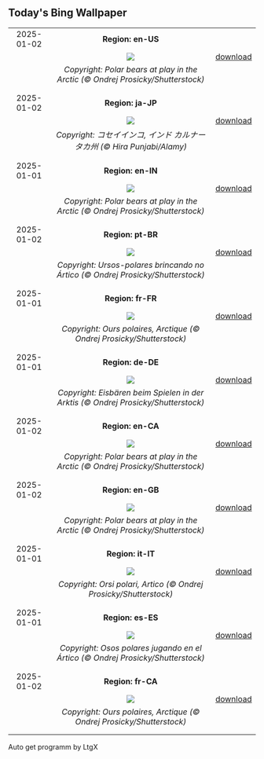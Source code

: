 ## Today's Bing Wallpaper
|      |      |      |
| :----: | :----: | :----: |
|2025-01-02|**Region: en-US**||
||![](https://www.bing.com/th?id=OHR.PolarBearSwim_EN-US7610036047_UHD.jpg&pid=hp&w=1152&h=648&rs=1&c=4)| [download](https://www.bing.com/th?id=OHR.PolarBearSwim_EN-US7610036047_UHD.jpg)|
||*Copyright: Polar bears at play in the Arctic (© Ondrej Prosicky/Shutterstock)*
||
|||
|2025-01-02|**Region: ja-JP**||
||![](https://www.bing.com/th?id=OHR.PlumParakeet_JA-JP6915629740_UHD.jpg&pid=hp&w=1152&h=648&rs=1&c=4)| [download](https://www.bing.com/th?id=OHR.PlumParakeet_JA-JP6915629740_UHD.jpg)|
||*Copyright: コセイインコ, インド カルナータカ州 (© Hira Punjabi/Alamy)*
||
|||
|2025-01-01|**Region: en-IN**||
||![](https://www.bing.com/th?id=OHR.PolarBearSwim_EN-IN5843834952_UHD.jpg&pid=hp&w=1152&h=648&rs=1&c=4)| [download](https://www.bing.com/th?id=OHR.PolarBearSwim_EN-IN5843834952_UHD.jpg)|
||*Copyright: Polar bears at play in the Arctic (© Ondrej Prosicky/Shutterstock)*
||
|||
|2025-01-02|**Region: pt-BR**||
||![](https://www.bing.com/th?id=OHR.PolarBearSwim_PT-BR1521924393_UHD.jpg&pid=hp&w=1152&h=648&rs=1&c=4)| [download](https://www.bing.com/th?id=OHR.PolarBearSwim_PT-BR1521924393_UHD.jpg)|
||*Copyright: Ursos-polares brincando no Ártico (© Ondrej Prosicky/Shutterstock)*
||
|||
|2025-01-01|**Region: fr-FR**||
||![](https://www.bing.com/th?id=OHR.PolarBearSwim_FR-FR0276887378_UHD.jpg&pid=hp&w=1152&h=648&rs=1&c=4)| [download](https://www.bing.com/th?id=OHR.PolarBearSwim_FR-FR0276887378_UHD.jpg)|
||*Copyright: Ours polaires, Arctique (© Ondrej Prosicky/Shutterstock)*
||
|||
|2025-01-01|**Region: de-DE**||
||![](https://www.bing.com/th?id=OHR.PolarBearSwim_DE-DE5203449776_UHD.jpg&pid=hp&w=1152&h=648&rs=1&c=4)| [download](https://www.bing.com/th?id=OHR.PolarBearSwim_DE-DE5203449776_UHD.jpg)|
||*Copyright: Eisbären beim Spielen in der Arktis (© Ondrej Prosicky/Shutterstock)*
||
|||
|2025-01-02|**Region: en-CA**||
||![](https://www.bing.com/th?id=OHR.PolarBearSwim_EN-CA5875728051_UHD.jpg&pid=hp&w=1152&h=648&rs=1&c=4)| [download](https://www.bing.com/th?id=OHR.PolarBearSwim_EN-CA5875728051_UHD.jpg)|
||*Copyright: Polar bears at play in the Arctic (© Ondrej Prosicky/Shutterstock)*
||
|||
|2025-01-02|**Region: en-GB**||
||![](https://www.bing.com/th?id=OHR.PolarBearSwim_EN-GB6400149613_UHD.jpg&pid=hp&w=1152&h=648&rs=1&c=4)| [download](https://www.bing.com/th?id=OHR.PolarBearSwim_EN-GB6400149613_UHD.jpg)|
||*Copyright: Polar bears at play in the Arctic (© Ondrej Prosicky/Shutterstock)*
||
|||
|2025-01-01|**Region: it-IT**||
||![](https://www.bing.com/th?id=OHR.PolarBearSwim_IT-IT8600941728_UHD.jpg&pid=hp&w=1152&h=648&rs=1&c=4)| [download](https://www.bing.com/th?id=OHR.PolarBearSwim_IT-IT8600941728_UHD.jpg)|
||*Copyright: Orsi polari, Artico (© Ondrej Prosicky/Shutterstock)*
||
|||
|2025-01-01|**Region: es-ES**||
||![](https://www.bing.com/th?id=OHR.PolarBearSwim_ES-ES4132318898_UHD.jpg&pid=hp&w=1152&h=648&rs=1&c=4)| [download](https://www.bing.com/th?id=OHR.PolarBearSwim_ES-ES4132318898_UHD.jpg)|
||*Copyright: Osos polares jugando en el Ártico (© Ondrej Prosicky/Shutterstock)*
||
|||
|2025-01-02|**Region: fr-CA**||
||![](https://www.bing.com/th?id=OHR.PolarBearSwim_FR-CA8041328309_UHD.jpg&pid=hp&w=1152&h=648&rs=1&c=4)| [download](https://www.bing.com/th?id=OHR.PolarBearSwim_FR-CA8041328309_UHD.jpg)|
||*Copyright: Ours polaires, Arctique (© Ondrej Prosicky/Shutterstock)*
||
|||

Auto get programm by LtgX

